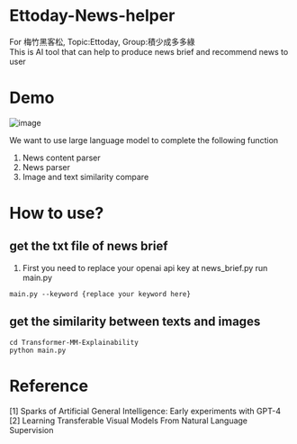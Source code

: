 # Ettoday-News-helper
For 梅竹黑客松, Topic:Ettoday, Group:積少成多多綠    
This is AI tool that can help to produce news brief and recommend news to user
# Demo
![image](https://github.com/Maisiechiu/Ettoday-News-helper/blob/master/demo.gif)

We want to use large language model to complete the following function
1. News content parser
2. News parser
3. Image and text similarity compare


# How to use?
## get the txt file of news brief
1. First you need to replace your openai api key at news_brief.py
run main.py
````
main.py --keyword {replace your keyword here}
````

## get the similarity between texts and images

```
cd Transformer-MM-Explainability
python main.py
```

# Reference    
[1] Sparks of Artificial General Intelligence: Early experiments with GPT-4    
[2] Learning Transferable Visual Models From Natural Language Supervision
